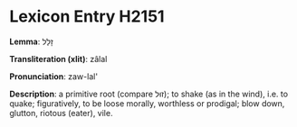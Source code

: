 # Lexicon Entry H2151

**Lemma**: זָלַל

**Transliteration (xlit)**: zâlal

**Pronunciation**: zaw-lal'

**Description**:
a primitive root (compare זוּל); to shake (as in the wind), i.e. to quake; figuratively, to be loose morally, worthless or prodigal; blow down, glutton, riotous (eater), vile.
